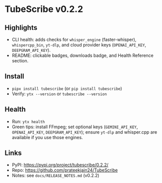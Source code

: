 # TubeScribe v0.2.2

## Highlights
- CLI health: adds checks for `whisper_engine` (faster-whisper), `whispercpp_bin`, `yt-dlp`, and cloud provider keys (`OPENAI_API_KEY`, `DEEPGRAM_API_KEY`).
- README: clickable badges, downloads badge, and Health Reference section.

## Install
- `pipx install tubescribe` (or `pip install tubescribe`)
- Verify: `ytx --version` or `tubescribe --version`

## Health
- Run: `ytx health`
- Green tips: install FFmpeg; set optional keys (`GEMINI_API_KEY`, `OPENAI_API_KEY`, `DEEPGRAM_API_KEY`); ensure `yt-dlp` and whisper.cpp are available if you use those engines.

## Links
- PyPI: https://pypi.org/project/tubescribe/0.2.2/
- Repo: https://github.com/prateekjain24/TubeScribe
- Notes: see `docs/RELEASE_NOTES.md` (v0.2.2)

